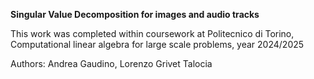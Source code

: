 ****Singular Value Decomposition for images and audio tracks****

This work was completed within coursework at Politecnico di Torino, Computational linear algebra for large scale problems, year 2024/2025

Authors: Andrea Gaudino, Lorenzo Grivet Talocia
